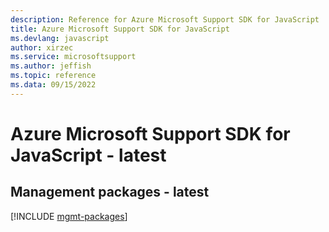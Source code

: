 ```yaml
---
description: Reference for Azure Microsoft Support SDK for JavaScript
title: Azure Microsoft Support SDK for JavaScript
ms.devlang: javascript
author: xirzec
ms.service: microsoftsupport
ms.author: jeffish
ms.topic: reference
ms.data: 09/15/2022
---
```

# Azure Microsoft Support SDK for JavaScript - latest

## Management packages - latest
[!INCLUDE [mgmt-packages](microsoft-support-mgmt-index.md)]